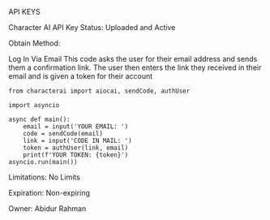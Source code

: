 API KEYS

Character AI
API Key Status: Uploaded and Active

Obtain Method: 

Log In Via Email
This code asks the user for their email address and sends them a confirmation link. The user then enters the link they received in their email and is given a token for their account

    from characterai import aiocai, sendCode, authUser

    import asyncio

    async def main():
        email = input('YOUR EMAIL: ')
        code = sendCode(email)
        link = input('CODE IN MAIL: ')
        token = authUser(link, email)
        print(f'YOUR TOKEN: {token}')
    asyncio.run(main())

Limitations: No Limits

Expiration: Non-expiring

Owner: Abidur Rahman
